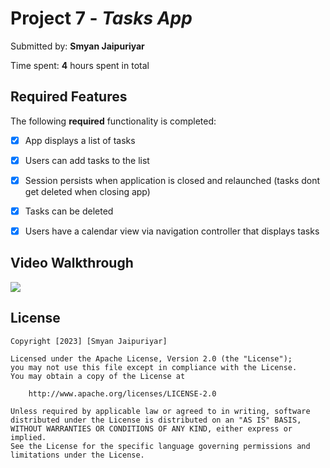 # Project 7 - *Tasks App*

Submitted by: **Smyan Jaipuriyar**

Time spent: **4** hours spent in total

## Required Features

The following **required** functionality is completed:

- [x] App displays a list of tasks
- [x] Users can add tasks to the list
- [x] Session persists when application is closed and relaunched (tasks dont get deleted when closing app) 
- [x] Tasks can be deleted
- [x] Users have a calendar view via navigation controller that displays tasks	


## Video Walkthrough

<div>
    <a href="https://www.loom.com/share/3e2172a808e64717a4018c181e874f83">
    </a>
    <a href="https://www.loom.com/share/3e2172a808e64717a4018c181e874f83">
      <img style="max-width:300px;" src="https://cdn.loom.com/sessions/thumbnails/3e2172a808e64717a4018c181e874f83-with-play.gif">
    </a>
  </div>

## License

    Copyright [2023] [Smyan Jaipuriyar]

    Licensed under the Apache License, Version 2.0 (the "License");
    you may not use this file except in compliance with the License.
    You may obtain a copy of the License at

        http://www.apache.org/licenses/LICENSE-2.0

    Unless required by applicable law or agreed to in writing, software
    distributed under the License is distributed on an "AS IS" BASIS,
    WITHOUT WARRANTIES OR CONDITIONS OF ANY KIND, either express or implied.
    See the License for the specific language governing permissions and
    limitations under the License.
